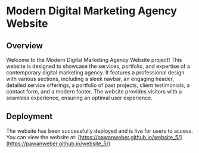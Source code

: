 # Modern Digital Marketing Agency Website

## Overview
Welcome to the Modern Digital Marketing Agency Website project! This website is designed to showcase the services, portfolio, and expertise of a contemporary digital marketing agency. It features a professional design with various sections, including a sleek navbar, an engaging header, detailed service offerings, a portfolio of past projects, client testimonials, a contact form, and a modern footer. The website provides visitors with a seamless experience, ensuring an optimal user experience.

## Deployment
The website has been successfully deployed and is live for users to access. You can view the website at: [https://pawanweber.github.io/website_5/](https://pawanweber.github.io/website_5/)
